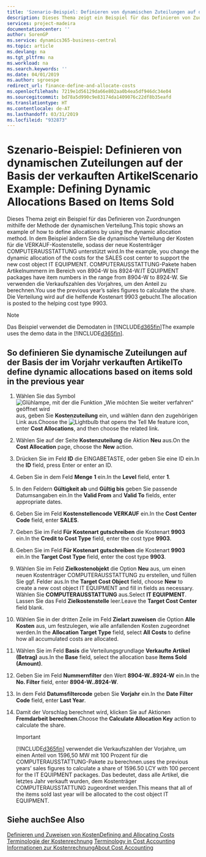 ```yaml
---
title: 'Szenario-Beispiel: Definieren von dynamischen Zuteilungen auf der Basis der verkauften Artikel | Microsoft Docs'
description: Dieses Thema zeigt ein Beispiel für das Definieren von Zuordnungen mithilfe der Methode der dynamischen Verteilung.
services: project-madeira
documentationcenter: ''
author: SorenGP
ms.service: dynamics365-business-central
ms.topic: article
ms.devlang: na
ms.tgt_pltfrm: na
ms.workload: na
ms.search.keywords: ''
ms.date: 04/01/2019
ms.author: sgroespe
redirect_url: finance-define-and-allocate-costs
ms.openlocfilehash: 7219e1d56129da66e802aa0b4ea5df946dc34e04
ms.sourcegitcommit: bd78a5d990c9e83174da1409076c22df8b35eafd
ms.translationtype: HT
ms.contentlocale: de-AT
ms.lasthandoff: 03/31/2019
ms.locfileid: "932873"
---
```

# <a name="scenario-example-defining-dynamic-allocations-based-on-items-sold"></a><span data-ttu-id="f91fe-103">Szenario-Beispiel: Definieren von dynamischen Zuteilungen auf der Basis der verkauften Artikel</span><span class="sxs-lookup"><span data-stu-id="f91fe-103">Scenario Example: Defining Dynamic Allocations Based on Items Sold</span></span>
<span data-ttu-id="f91fe-104">Dieses Thema zeigt ein Beispiel für das Definieren von Zuordnungen mithilfe der Methode der dynamischen Verteilung.</span><span class="sxs-lookup"><span data-stu-id="f91fe-104">This topic shows an example of how to define allocations by using the dynamic allocation method.</span></span> <span data-ttu-id="f91fe-105">In dem Beispiel ändern Sie die dynamische Verteilung der Kosten für die VERKAUF-Kostenstelle, sodass der neue Kostenträger COMPUTERAUSSTATTUNG unterstützt wird.</span><span class="sxs-lookup"><span data-stu-id="f91fe-105">In the example, you change the dynamic allocation of the costs for the SALES cost center to support the new cost object IT EQUIPMENT.</span></span> <span data-ttu-id="f91fe-106">COMPUTERAUSSTATTUNG-Pakete haben Artikelnummern im Bereich von 8904-W bis 8924-W.</span><span class="sxs-lookup"><span data-stu-id="f91fe-106">IT EQUIPMENT packages have item numbers in the range from 8904-W to 8924-W.</span></span> <span data-ttu-id="f91fe-107">Sie verwenden die Verkaufszahlen des Vorjahres, um den Anteil zu berechnen.</span><span class="sxs-lookup"><span data-stu-id="f91fe-107">You use the previous year’s sales figures to calculate the share.</span></span> <span data-ttu-id="f91fe-108">Die Verteilung wird auf die helfende Kostenart 9903 gebucht.</span><span class="sxs-lookup"><span data-stu-id="f91fe-108">The allocation is posted to the helping cost type 9903.</span></span>  

> [!NOTE]  
>  <span data-ttu-id="f91fe-109">Das Beispiel verwendet die Demodaten in [!INCLUDE[d365fin](includes/d365fin_md.md)]</span><span class="sxs-lookup"><span data-stu-id="f91fe-109">The example uses the demo data in the [!INCLUDE[d365fin](includes/d365fin_md.md)].</span></span>  

## <a name="to-define-dynamic-allocations-based-on-items-sold-in-the-previous-year"></a><span data-ttu-id="f91fe-110">So definieren Sie dynamische Zuteilungen auf der Basis der im Vorjahr verkauften Artikel</span><span class="sxs-lookup"><span data-stu-id="f91fe-110">To define dynamic allocations based on items sold in the previous year</span></span>  

1.  <span data-ttu-id="f91fe-111">Wählen Sie das Symbol ![Glühlampe, mit der die Funktion „Wie möchten Sie weiter verfahren“ geöffnet wird](media/ui-search/search_small.png "Wie möchten Sie weiter verfahren?") aus, geben Sie **Kostenzuteilung** ein, und wählen dann den zugehörigen Link aus.</span><span class="sxs-lookup"><span data-stu-id="f91fe-111">Choose the ![Lightbulb that opens the Tell Me feature](media/ui-search/search_small.png "Tell me what you want to do") icon, enter **Cost Allocations**, and then choose the related link.</span></span>  
2.  <span data-ttu-id="f91fe-112">Wählen Sie auf der Seite **Kostenzuteilung** die Aktion **Neu** aus.</span><span class="sxs-lookup"><span data-stu-id="f91fe-112">On the **Cost Allocation** page, choose the **New** action.</span></span>  
3.  <span data-ttu-id="f91fe-113">Drücken Sie im Feld **ID** die EINGABETASTE, oder geben Sie eine ID ein.</span><span class="sxs-lookup"><span data-stu-id="f91fe-113">In the **ID** field, press Enter or enter an ID.</span></span>  
4.  <span data-ttu-id="f91fe-114">Geben Sie in dem Feld **Menge** **1** ein.</span><span class="sxs-lookup"><span data-stu-id="f91fe-114">In the **Level** field, enter **1**.</span></span>  
5.  <span data-ttu-id="f91fe-115">In den Feldern **Gültigkeit ab** und **Gültig bis** geben Sie passende Datumsangaben ein.</span><span class="sxs-lookup"><span data-stu-id="f91fe-115">In the **Valid From** and **Valid To** fields, enter appropriate dates.</span></span>  
6.  <span data-ttu-id="f91fe-116">Geben Sie im Feld **Kostenstellencode** **VERKAUF** ein.</span><span class="sxs-lookup"><span data-stu-id="f91fe-116">In the **Cost Center Code** field, enter **SALES**.</span></span>  
7.  <span data-ttu-id="f91fe-117">Geben Sie im Feld **Für Kostenart gutschreiben** die Kostenart **9903** ein.</span><span class="sxs-lookup"><span data-stu-id="f91fe-117">In the **Credit to Cost Type** field, enter the cost type **9903**.</span></span>  
8.  <span data-ttu-id="f91fe-118">Geben Sie im Feld **Für Kostenart gutschreiben** die Kostenart **9903** ein.</span><span class="sxs-lookup"><span data-stu-id="f91fe-118">In the **Target Cost Type** field, enter the cost type **9903**.</span></span>  
9. <span data-ttu-id="f91fe-119">Wählen Sie im Feld **Zielkostenobjekt** die Option **Neu** aus, um einen neuen Kostenträger COMPUTERAUSSTATTUNG zu erstellen, und füllen Sie ggf. Felder aus.</span><span class="sxs-lookup"><span data-stu-id="f91fe-119">In the **Target Cost Object** field, choose **New** to create a new cost object IT EQUIPMENT and fill in fields as necessary.</span></span> <span data-ttu-id="f91fe-120">Wählen Sie **COMPUTERAUSSTATTUNG** aus.</span><span class="sxs-lookup"><span data-stu-id="f91fe-120">Select **IT EQUIPMENT**.</span></span> <span data-ttu-id="f91fe-121">Lassen Sie das Feld **Zielkostenstelle** leer.</span><span class="sxs-lookup"><span data-stu-id="f91fe-121">Leave the **Target Cost Center** field blank.</span></span>  
10. <span data-ttu-id="f91fe-122">Wählen Sie in der dritten Zeile im Feld **Zielart zuweisen** die Option **Alle Kosten** aus, um festzulegen, wie alle anfallenden Kosten zugeordnet werden.</span><span class="sxs-lookup"><span data-stu-id="f91fe-122">In the **Allocation Target Type** field, select **All Costs** to define how all accumulated costs are allocated.</span></span>  
11. <span data-ttu-id="f91fe-123">Wählen Sie im Feld **Basis** die Verteilungsgrundlage **Verkaufte Artikel (Betrag)** aus.</span><span class="sxs-lookup"><span data-stu-id="f91fe-123">In the **Base** field, select the allocation base **Items Sold (Amount)**.</span></span>  
12. <span data-ttu-id="f91fe-124">Geben Sie im Feld **Nummernfilter** den Wert **8904-W..8924-W** ein.</span><span class="sxs-lookup"><span data-stu-id="f91fe-124">In the **No. Filter** field, enter **8904-W..8924-W**.</span></span>  
13. <span data-ttu-id="f91fe-125">In dem Feld **Datumsfiltercode** geben Sie **Vorjahr** ein.</span><span class="sxs-lookup"><span data-stu-id="f91fe-125">In the **Date Filter Code** field, enter **Last Year**.</span></span>  
14. <span data-ttu-id="f91fe-126">Damit der Vorschlag berechnet wird, klicken Sie auf  Aktionen **Fremdarbeit berechnen**.</span><span class="sxs-lookup"><span data-stu-id="f91fe-126">Choose the **Calculate Allocation Key** action to calculate the share.</span></span>  

    > [!IMPORTANT]  
    >  [!INCLUDE[d365fin](includes/d365fin_md.md)] <span data-ttu-id="f91fe-127">verwendet die Verkaufszahlen der Vorjahre, um einen Anteil von 1596,50 MW mit 100 Prozent für die COMPUTERAUSSTATTUNG-Pakete zu berechnen.</span><span class="sxs-lookup"><span data-stu-id="f91fe-127">uses the previous years’ sales figures to calculate a share of 1596.50 LCY with 100 percent for the IT EQUIPMENT packages.</span></span> <span data-ttu-id="f91fe-128">Das bedeutet, dass alle Artikel, die letztes Jahr verkauft wurden, dem Kostenträger COMPUTERAUSSTATTUNG zugeordnet werden.</span><span class="sxs-lookup"><span data-stu-id="f91fe-128">This means that all of the items sold last year will be allocated to the cost object IT EQUIPMENT.</span></span>  

## <a name="see-also"></a><span data-ttu-id="f91fe-129">Siehe auch</span><span class="sxs-lookup"><span data-stu-id="f91fe-129">See Also</span></span>  
[<span data-ttu-id="f91fe-130">Definieren und Zuweisen von Kosten</span><span class="sxs-lookup"><span data-stu-id="f91fe-130">Defining and Allocating Costs</span></span>](finance-define-and-allocate-costs.md)  
<span data-ttu-id="f91fe-131">[Terminologie der Kostenrechnung](finance-terminology-in-cost-accounting.md) </span><span class="sxs-lookup"><span data-stu-id="f91fe-131">[Terminology in Cost Accounting](finance-terminology-in-cost-accounting.md) </span></span>  
[<span data-ttu-id="f91fe-132">Informationen zur Kostenrechnung</span><span class="sxs-lookup"><span data-stu-id="f91fe-132">About Cost Accounting</span></span>](finance-about-cost-accounting.md)
